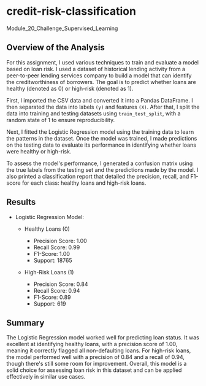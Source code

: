 # credit-risk-classification
Module_20_Challenge_Supervised_Learning

## Overview of the Analysis
For this assignment, I used various techniques to train and evaluate a model based on loan risk.
I used a dataset of historical lending activity from a peer-to-peer lending services company to build a model that can identify the creditworthiness of borrowers.
The goal is to predict whether loans are healthy (denoted as 0) or high-risk (denoted as 1).

First, I imported the CSV data and converted it into a Pandas DataFrame. I then separated the data into labels `(y)` and features `(X)`.
After that, I split the data into training and testing datasets using `train_test_split`, with a random state of 1 to ensure reproducibility.

Next, I fitted the Logistic Regression model using the training data to learn the patterns in the dataset.
Once the model was trained, I made predictions on the testing data to evaluate its performance in identifying whether loans were healthy or high-risk.

To assess the model's performance, I generated a confusion matrix using the true labels from the testing set and the predictions made by the model.
I also printed a classification report that detailed the precision, recall, and F1-score for each class: healthy loans and high-risk loans.

## Results

* Logistic Regression Model:

    * Healthy Loans (0)
        * Precision Score: 1.00
        * Recall Score: 0.99
        * F1-Score: 1.00
        * Support: 18765

    * High-Risk Loans (1)
        * Precision Score: 0.84
        * Recall Score: 0.94
        * F1-Score: 0.89
        * Support: 619

## Summary

The Logistic Regression model worked well for predicting loan status.
It was excellent at identifying healthy loans, with a precision score of 1.00, meaning it correctly flagged all non-defaulting loans.
For high-risk loans, the model performed well with a precision of 0.84 and a recall of 0.94, though there's still some room for improvement.
Overall, this model is a solid choice for assessing loan risk in this dataset and can be applied effectively in similar use cases.